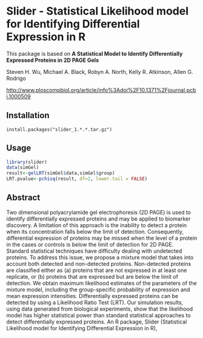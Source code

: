 # Slider - Statistical Likelihood model for Identifying Differential Expression in R

This package is based on 
**A Statistical Model to Identify Differentially Expressed Proteins in 2D PAGE Gels**

Steven H. Wu, Michael A. Black, Robyn A. North, Kelly R. Atkinson, Allen G. Rodrigo

http://www.ploscompbiol.org/article/info%3Adoi%2F10.1371%2Fjournal.pcbi.1000509

## Installation 
`install.packages("slider_1.*.*.tar.gz")`


## Usage
```R
library(slider)
data(simGel)
result<-gelLRT(simGel$data,simGel$group)
LRT.pvalue<-pchisq(result, df=2, lower.tail = FALSE)
```
     


## Abstract

Two dimensional polyacrylamide gel electrophoresis (2D PAGE) is used to identify differentially expressed proteins and may be applied to biomarker discovery. A limitation of this approach is the inability to detect a protein when its concentration falls below the limit of detection. Consequently, differential expression of proteins may be missed when the level of a protein in the cases or controls is below the limit of detection for 2D PAGE. Standard statistical techniques have difficulty dealing with undetected proteins. To address this issue, we propose a mixture model that takes into account both detected and non-detected proteins. Non-detected proteins are classified either as (a) proteins that are not expressed in at least one replicate, or (b) proteins that are expressed but are below the limit of detection. We obtain maximum likelihood estimates of the parameters of the mixture model, including the group-specific probability of expression and mean expression intensities. Differentially expressed proteins can be detected by using a Likelihood Ratio Test (LRT). Our simulation results, using data generated from biological experiments, show that the likelihood model has higher statistical power than standard statistical approaches to detect differentially expressed proteins. An R package, Slider (Statistical Likelihood model for Identifying Differential Expression in R), 
